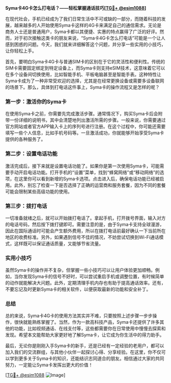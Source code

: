 **Syma卡4G卡怎么打电话？——轻松掌握通话技巧[[TG💪+ @esim1088](https://t.me/s/esim1088)]**

在现代社会，手机已经成为了我们日常生活中不可或缺的一部分，而随着科技的发展，越来越多的人开始使用Syma卡这样的4G卡来满足自己的通信需求。无论是商务人士还是普通用户，Syma卡都以其便捷、实惠的特点赢得了广泛的好评。然而，对于初次接触这类卡的朋友来说，“Syma卡4G卡怎么打电话”可能是一个让人感到困惑的问题。今天，我们就来详细解答这个问题，并分享一些实用的小技巧，让你轻松上手。

首先，要明白Syma卡4G卡与普通SIM卡的区别在于它的灵活性和便利性。传统的SIM卡需要固定绑定到特定设备上，而Syma卡则支持eSIM技术，这意味着它可以在多个设备间切换使用，比如智能手机、平板电脑甚至是智能手表。这种特性让Syma卡成为了一种非常受欢迎的选择，尤其是在经常更换设备或需要多设备联网的场景下。那么，具体到打电话这件事上，Syma卡的操作流程又是怎样的呢？

### 第一步：激活你的Syma卡

在使用Syma卡之前，你需要先完成激活步骤。通常情况下，购买Syma卡后会附带一份详细的说明书，其中会清楚地列出激活所需的步骤。一般来说，你需要通过官方网站或者官方APP输入卡上的序列号进行注册。在这个过程中，你可能还需要填写一些个人信息，比如手机号码等。一旦激活成功，你就能够开始享受Syma卡提供的各种服务了。

### 第二步：设置电话功能

激活完成后，接下来就是设置电话功能了。如果你是第一次使用Syma卡，可能需要手动开启电话功能。打开手机的“设置”菜单，找到“蜂窝网络”或“移动网络”的选项，在这里你可以看到新增的Syma卡选项。点击进入后，确保电话功能已经被启用。此外，别忘了检查一下是否选择了正确的运营商和服务套餐，因为不同的套餐可能会限制某些高级功能的使用。

### 第三步：拨打电话

一切准备就绪之后，就可以开始拨打电话了。拿起手机，打开拨号界面，输入对方的电话号码，然后按下拨打键即可。需要注意的是，由于Syma卡支持全球漫游，因此在国际通话时可能会产生额外费用，所以在拨打电话前最好确认一下当前所在地区的收费标准。另外，如果遇到信号不佳的情况，不妨尝试切换到Wi-Fi通话模式，这样既可以保证通话质量，又能够节省流量。

### 实用小技巧

虽然Syma卡的操作并不复杂，但掌握一些小技巧可以让用户体验更加顺畅。例如，当你发现Syma卡的信号不好时，可以尝试重启手机或调整位置，有时候简单的动作就能解决大问题。此外，定期清理手机内存也有助于提高通话效率。还有，不要忘记及时更新Syma卡的相关软件，以便获取最新的功能和安全补丁。

### 总结

总的来说，Syma卡4G卡的使用方法其实并不难，只要按照上述步骤一步步操作，很快就能熟练掌握了。当然，作为一款高科技产品，Syma卡还提供了许多其他的功能，比如视频通话、在线支付等，这些都需要你在日常使用中慢慢去探索和发现。希望本文能帮助大家更好地了解Syma卡，让它成为你生活中的得力助手。

最后，无论你是刚刚入手Syma卡的新手，还是已经有一定经验的老用户，都可以加入我们的交流群组，与其他小伙伴一起探讨心得、分享经验。在这里，你不仅可以学到更多关于Syma卡的知识，还能结识志同道合的朋友。相信通过大家的共同努力，一定能让Syma卡发挥出更大的价值！

[[TG💪+ @esim1088](https://t.me/s/esim1088) ![Image](https://i.postimg.cc/4NQfJmqS/Snipaste-2025-05-13-00-14-12.png)]